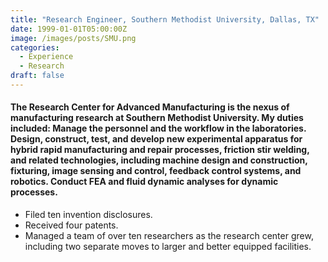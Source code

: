 ```yaml
---
title: "Research Engineer, Southern Methodist University, Dallas, TX"
date: 1999-01-01T05:00:00Z
image: /images/posts/SMU.png
categories: 
  - Experience
  - Research
draft: false
---
```





#### The Research Center for Advanced Manufacturing is the nexus of manufacturing research at Southern Methodist University. My duties included: Manage the personnel and the workflow in the laboratories. Design, construct, test, and develop new experimental apparatus for hybrid rapid manufacturing and repair processes, friction stir welding, and related technologies, including machine design and construction, fixturing, image sensing and control, feedback control systems, and robotics. Conduct FEA and fluid dynamic analyses for dynamic processes.

- Filed ten invention disclosures.
- Received four patents.
- Managed a team of over ten researchers as the research center grew, including two separate moves to larger and better equipped facilities.

